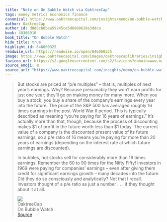 ```yaml
---
title: "Note on On Bubble Watch via OaktreeCap"
tags: money metrics economics finance
canonical: https://www.oaktreecapital.com/insights/memo/on-bubble-watch
author: OaktreeCap
author_id: d8d8cb8bea59245ce5d8880628e3ddca
book: 48306910
book_title: "On Bubble Watch"
hide_title: true
highlight_id: 846060325
readwise_url: https://readwise.io/open/846060325
image: https://www.oaktreecapital.com/images/oaktreecaplibraries/insights/memos/hm-memos_written-image-1_530x299px.png?sfvrsn=50697366_3
favicon_url: https://s2.googleusercontent.com/s2/favicons?domain=www.oaktreecapital.com
source_emoji: 🌐
source_url: "https://www.oaktreecapital.com/insights/memo/on-bubble-watch#:~:text=But%20stocks%20are,it%20at%20all."
---
```


> But stocks are priced at “p/e multiples” – that is, multiples of next year’s earnings. Why? Because presumably they won’t earn profits for just one year; they’ll go on making money for many more. When you buy a stock, you buy a share of the company’s earnings every year into the future. The price of the S&P 500 has averaged roughly 16 times earnings in the post-World War II period. This is typically described as meaning “you’re paying for 16 years of earnings.” It’s actually more than that, though, because the process of discounting makes $1 of profit in the future worth less than $1 today. The current value of a company is the discounted present value of its future earnings, so a p/e ratio of 16 means you’re paying for more than 20 years of earnings (depending on the interest rate at which future earnings are discounted).
> 
> In bubbles, hot stocks sell for considerably more than 16 times earnings. Remember the 60 to 90 times for the Nifty Fifty! Investors in 1969 were paying for companies’ earnings – even after giving them credit for significant earnings growth – many decades into the future. Did they do so consciously and analytically? Not that I recall. Investors thought of a p/e ratio as just a number . . . if they thought about it at all.
> <div class="quoteback-footer"><div class="quoteback-avatar"><img class="mini-favicon" src="https://s2.googleusercontent.com/s2/favicons?domain=www.oaktreecapital.com"></div><div class="quoteback-metadata"><div class="metadata-inner"><span style="display:none">FROM:</span><div aria-label="OaktreeCap" class="quoteback-author"> OaktreeCap</div><div aria-label="On Bubble Watch" class="quoteback-title"> On Bubble Watch</div></div></div><div class="quoteback-backlink"><a target="_blank" aria-label="go to the full text of this quotation" rel="noopener" href="https://www.oaktreecapital.com/insights/memo/on-bubble-watch#:~:text=But%20stocks%20are,it%20at%20all." class="quoteback-arrow"> Source</a></div></div>